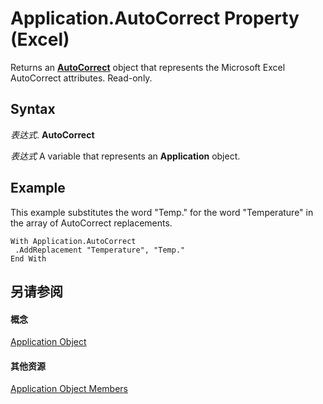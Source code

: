
# Application.AutoCorrect Property (Excel)

Returns an  **[AutoCorrect](2594722a-2ff9-7175-4d35-0da0ad413b0d.md)** object that represents the Microsoft Excel AutoCorrect attributes. Read-only.


## Syntax

 _表达式_. **AutoCorrect**

 _表达式_ A variable that represents an **Application** object.


## Example

This example substitutes the word "Temp." for the word "Temperature" in the array of AutoCorrect replacements.


```
With Application.AutoCorrect 
 .AddReplacement "Temperature", "Temp." 
End With
```


## 另请参阅


#### 概念


[Application Object](19b73597-5cf9-4f56-8227-b5211f657f6f.md)
#### 其他资源


[Application Object Members](http://msdn.microsoft.com/library/4cb9ca42-8d07-cc9c-2d80-4eb9a5921e1e%28Office.15%29.aspx)